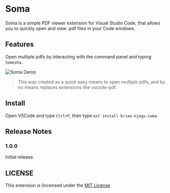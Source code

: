 # Soma

Soma is a simple PDF viewer extension for Visual Studio Code, that allows you to quickly open and view .pdf files in your Code windows.

## Features

Open multiple pdfs by interacting with the command panel and typing `Somesha`.

![Soma Demo](https://streamable.com/v2t0vm)

> This was created as a quick easy means to open multiple pdfs, and by no means replaces extensions like vscode-pdf.

## Install

Open VSCode and type `Ctrl+P`, then type `ext install brian-njogu.soma`

## Release Notes

### 1.0.0

Initial release.

## LICENSE

This extension is lincensed under the [MIT License](LICENSE)